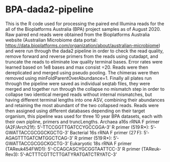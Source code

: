 # BPA-dada2-pipeline
This is the R code used for processing the paired end Illumina reads for the all of the Bioplatforms Australia (BPA) project samples as of August 2020. Raw paired end reads were obtained from the Bioplatforms Australia website (Australian Microbiome data portal: https://data.bioplatforms.com/organization/about/australian-microbiome) and were run through the dada2 pipeline in order to check the read quality, remove forward and reverse primers from the reads using cutadapt, and truncate the reads to eliminate low quality terminal bases. Error rates were learned based on 1e8 bases and max consist =20. Reads were then dereplicated and merged using pseudo pooling. The chimeras were then removed using minFoldParentOverAbundance=1. Finally all plates run through the pipeline were saved as individual seqtab files, they were merged and together run through the collapse no mismatch step in order to collapse two identical merged reads without internal mismatches, but having different terminal lengths into one ASV, combining their abundances and retaining the most abundant of the two collapsed reads. Reads were then assigned using different databases depending on their target organism, this pipeline was used for three 10 year BPA datasets, each with their own pipline, primers and truncLengths. Archaea a16s rRNA F primer (A2F/Arch21f): 5’-TTCCGGTTGATCCYGCCGGA-3’ R primer (519 R*): 5’-GWATTACCGCGGCKGCTG-3’ Bacterial 16s rRNA F primer (27 F): 5’-AGAGTTTGATCMTGGCTCAG-3’ R primer (519 R*): 5’-GWATTACCGCGGCKGCTG-3’ Eukaryotic 18s rRNA F primer (TAReuk454FWD1): 5’-CCAGCASCYGCGGTAATTCC-3’ R primer (TAReuk-Rev3): 5’-ACTTTCGTTCTTGATYRATGATCTRYATC-3’
